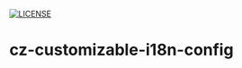 [![LICENSE](https://img.shields.io/badge/license-Anti%20996-blue.svg)](https://github.com/996icu/996.ICU/blob/master/LICENSE)

# cz-customizable-i18n-config
